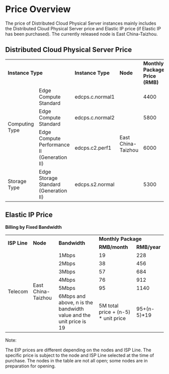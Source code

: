 # Price Overview

The price of Distributed Cloud Physical Server instances mainly includes the Distributed Cloud Physical Server price and Elastic IP price (if Elastic IP has been purchased).
The currently released node is East China-Taizhou.

## Distributed Cloud Physical Server Price


<table>
    <tr>
        <td colspan="2"><B>Instance Type</B></td> 
        <td ><B>Instance Type</B></td> 
	<td ><B>Node</B></td> 
	<td ><B>Monthly Package Price (RMB)</B></td>	
    </tr>
    <tr>   
        <td rowspan="3">Computing Type</td>
		<td >Edge Compute Standard</td>
		<td >edcps.c.normal1</td>
	        <td  rowspan="4">East China-Taizhou</td>
		<td >4400</td>
    </tr>
	<tr>   
		<td >Edge Compute Standard</td>
		<td >edcps.c.normal2</td>
		<td >5800</td>
    </tr>
	<tr>   
		<td >Edge Compute Performance Ⅱ (Generation II)</td>
		<td >edcps.c2.perf1</td>
		<td >6000</td>
    </tr>
	<tr>   
		<td >Storage Type</td>
		<td >Edge Storage Standard (Generation II)</td>
		<td >edcps.s2.normal</td>
		<td >5300</td>
    </tr>
</table>



## Elastic IP Price

**Billing by Fixed Bandwidth**

<table>
   <tr>
       <td rowspan="2"><B>ISP Line</B></td>
       <td rowspan="2"><B>Node</B></td>
       <td rowspan="2"><B>Bandwidth</B></td>
       <td colspan="2"><B>Monthly Package</B></td>
   </tr>
   <tr>
       <td><B>RMB/month</B></td>
       <td><B>RMB/year</B></td>
   </tr>
   <tr>
      <td rowspan="6">Telecom</td>
      <td rowspan="6">East China-Taizhou<br/>
      <td>1Mbps</td>
      <td>19</td>
      <td>228</td>
   </tr>
   <tr>
      <td>2Mbps</td>
      <td>38</td>
      <td>456</td>
   </tr>
   <tr>
     <td>3Mbps</td>
     <td>57</td>
     <td>684</td>
   </tr>
   <tr>
     <td>4Mbps</td>
     <td>76</td>
     <td>912</td>
   </tr>
   <tr>
     <td>5Mbps</td>
     <td>95</td>
     <td>1140</td>
   </tr>
   <tr>
     <td>6Mbps and above, n is the bandwidth value and the unit price is 19</td>
     <td>5M total price + (n-5) * unit price</td>
     <td>95+(n-5)*19</td>
  </tr>
</table>



Note:

The EIP prices are different depending on the nodes and ISP Line. The specific price is subject to the node and ISP Line selected at the time of purchase. The nodes in the table are not all open; some nodes are in preparation for opening.

